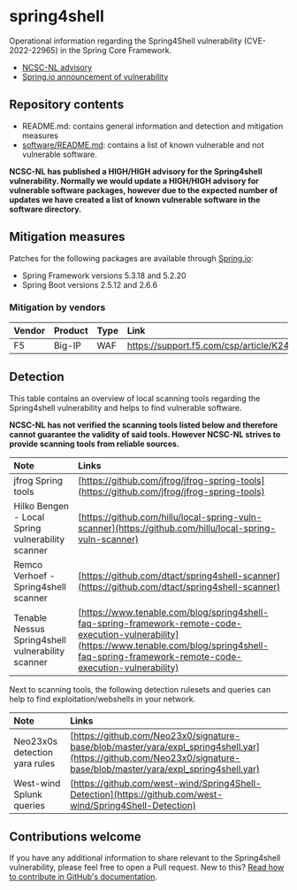 # spring4shell
Operational information regarding the Spring4Shell vulnerability (CVE-2022-22965) in the Spring Core Framework.

* [NCSC-NL advisory](https://www.ncsc.nl/actueel/advisory?id=NCSC-2022-0221)
* [Spring.io announcement of vulnerability](https://spring.io/blog/2022/03/31/spring-framework-rce-early-announcement)

## Repository contents

- README.md: contains general information and detection and mitigation measures
- [software/README.md](software/README.md): contains a list of known vulnerable and not vulnerable software. 

**NCSC-NL has published a HIGH/HIGH advisory for the Spring4shell vulnerability. Normally we would update a HIGH/HIGH advisory for vulnerable software packages, however due to the expected number of updates we have created a list of known vulnerable software in the software directory.**

## Mitigation measures

Patches for the following packages are available through [Spring.io](https://spring.io/blog/2022/03/31/spring-framework-rce-early-announcement):
- Spring Framework versions 5.3.18 and 5.2.20
- Spring Boot versions 2.5.12 and 2.6.6

###  Mitigation by vendors

| Vendor | Product | Type | Link |
|:----------------|:----------------|:----------------|:----------------|
| F5 | Big-IP | WAF | https://support.f5.com/csp/article/K24912123 |

## Detection

This table contains an overview of local scanning tools regarding the Spring4shell vulnerability and helps to find vulnerable software.

**NCSC-NL has not verified the scanning tools listed below and therefore cannot guarantee the validity of said tools. However NCSC-NL strives to provide scanning tools from reliable sources.**

| Note     | Links |
|:----------------|:----------------|
|jfrog Spring tools|[https://github.com/jfrog/jfrog-spring-tools](https://github.com/jfrog/jfrog-spring-tools)|
|Hilko Bengen - Local Spring vulnerability scanner|[https://github.com/hillu/local-spring-vuln-scanner](https://github.com/hillu/local-spring-vuln-scanner)|
|Remco Verhoef - Spring4shell scanner|[https://github.com/dtact/spring4shell-scanner](https://github.com/dtact/spring4shell-scanner)|
|Tenable Nessus Spring4shell vulnerability scanner|[https://www.tenable.com/blog/spring4shell-faq-spring-framework-remote-code-execution-vulnerability](https://www.tenable.com/blog/spring4shell-faq-spring-framework-remote-code-execution-vulnerability)|

Next to scanning tools, the following detection rulesets and queries can help to find exploitation/webshells in your network.

| Note     | Links |
|:----------------|:----------------|
|Neo23x0s detection yara rules|[https://github.com/Neo23x0/signature-base/blob/master/yara/expl_spring4shell.yar](https://github.com/Neo23x0/signature-base/blob/master/yara/expl_spring4shell.yar)|
|West-wind Splunk queries|[https://github.com/west-wind/Spring4Shell-Detection](https://github.com/west-wind/Spring4Shell-Detection)|

## Contributions welcome

If you have any additional information to share relevant to the Spring4shell vulnerability, please feel free to open a Pull request. New to this? [Read how to contribute in GitHub's documentation](https://docs.github.com/en/repositories/working-with-files/managing-files/editing-files#editing-files-in-another-users-repository).
